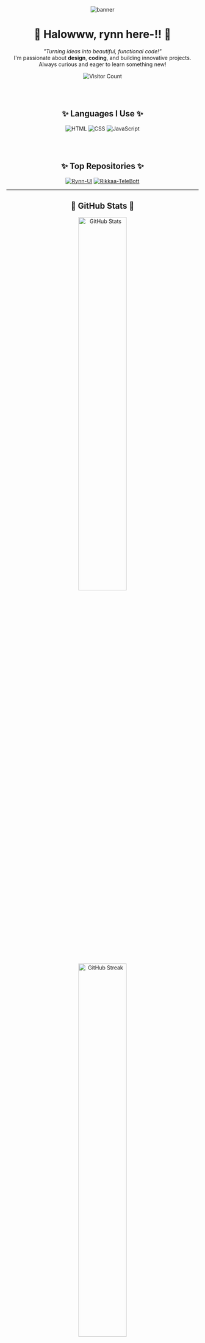 <div align="center">
  <img src="https://files.catbox.moe/8npos5.jpg" alt="banner" align="center"></img>
  
  <h1>🌸 Halowww, rynn here-!! 🌸</h1>
  
  <p>
    <em>"Turning ideas into beautiful, functional code!"</em><br>
    I'm passionate about <strong>design</strong>, <strong>coding</strong>, and building innovative projects. 
    Always curious and eager to learn something new!
  </p>
  
  ![Visitor Count](https://hits.seeyoufarm.com/api/count/incr/badge.svg?url=https://github.com/rynxzyy&title=Visitor&edge_flat=false)
  
  <br><br>
  <h2>✨ Languages I Use ✨</h2>
  
  <p>
    <img src="https://img.shields.io/badge/HTML5-E34F26?style=for-the-badge&logo=html5&logoColor=white" alt="HTML">
    <img src="https://img.shields.io/badge/CSS3-1572B6?style=for-the-badge&logo=css3&logoColor=white" alt="CSS">
    <img src="https://img.shields.io/badge/JavaScript-F7DF1E?style=for-the-badge&logo=javascript&logoColor=black" alt="JavaScript">
  </p>
  
  <br><br>
  <h2>✨ Top Repositories ✨</h2>
</div>

<div align="center">
  
  [![Rynn-UI](https://github-readme-stats.vercel.app/api/pin/?username=rynxzyy&repo=Rynn-UI&theme=dark&show_owner=true)](https://github.com/rynxzyy/Rynn-UI)
  [![Rikkaa-TeleBott](https://github-readme-stats.vercel.app/api/pin/?username=rynxzyy&repo=Rikkaa-TeleBott&theme=dark&show_owner=true)](https://github.com/rynxzyy/Rikkaa-TeleBott)
  
</div>

---

<div align="center">
  <h2>🌟 GitHub Stats 🌟</h2>
  
  <img src="https://github-readme-stats.vercel.app/api?username=rynxzyy&show_icons=true&theme=dark" alt="GitHub Stats" width="50%"></img>
  <img src="https://github-readme-streak-stats.herokuapp.com?user=rynxzyy&theme=dark&hide_border=false" alt="GitHub Streak" width="50%"></img>
</div>

---

<div align="center">
  <h2>🌐 Connect with Me 🌐</h2>
  <a href="https://github.com/rynxzyy" target="_blank">
    <img src="https://img.shields.io/badge/GitHub-333333?style=for-the-badge&logo=github&logoColor=white" alt="GitHub">
  </a>
  <a href="https://instagram.com/ran.dyyn" target="_blank">
    <img src="https://img.shields.io/badge/Twitter-1DA1F2?style=for-the-badge&logo=instagram&logoColor=white" alt="Instagram">
  </a>
</div>
